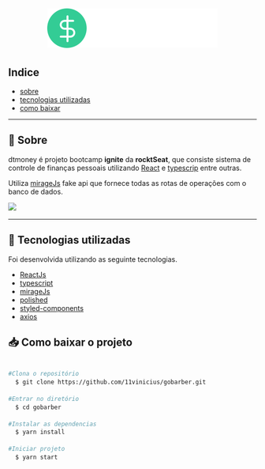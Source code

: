 <h1 align="center">
    <img src="src/assets/logo.svg" >
</h1>

## Indice
- [sobre](#-sobre)
- [tecnologias utilizadas](#-Tecnologias-utilizadas)
- [como baixar](#-Como-baixar-o-projeto)
---

## 📝 Sobre

dtmoney é projeto bootcamp **ignite** da **rocktSeat**, que consiste sistema de controle de finanças pessoais utilizando <a href="https://pt-br.reactjs.org/">React</a> e <a href="https://www.typescriptlang.org/">typescrip</a> entre outras.

Utiliza <a href="https://miragejs.com/">mirageJs</a> fake api que fornece todas as rotas de operações com o banco de dados. 

<div>
    <img src="https://ik.imagekit.io/b6zkufswuz/tudo_1__ay6SLcrq7.png">
     
</div>

---
## 🚀 Tecnologias utilizadas

Foi desenvolvida utilizando as seguinte tecnologias.

- [ReactJs](https://pt-br.reactjs.org/)
- [typescript](https://www.typescriptlang.org/)
- [mirageJs](https://miragejs.com/)
- [polished](https://polished.js.org/)
- [styled-components](https://styled-components.com/)
- [axios](https://github.com/axios/axios)

## 📥 Como baixar o projeto

```bash

#Clona o repositório
  $ git clone https://github.com/11vinicius/gobarber.git

#Entrar no diretório
  $ cd gobarber

#Instalar as dependencias
  $ yarn install

#Iniciar projeto
  $ yarn start
```